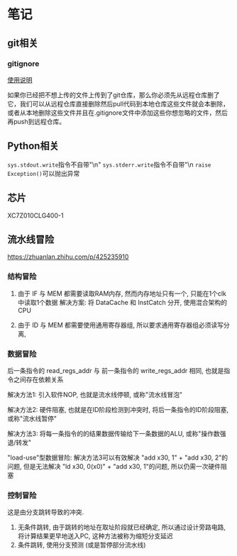 # 笔记

## git相关

### gitignore

[使用说明](https://blog.csdn.net/ThinkWon/article/details/101447866)

如果你已经把不想上传的文件上传到了git仓库，那么你必须先从远程仓库删了它，我们可以从远程仓库直接删除然后pull代码到本地仓库这些文件就会本删除，或者从本地删除这些文件并且在.gitignore文件中添加这些你想忽略的文件，然后再push到远程仓库。

## Python相关

`sys.stdout.write`指令不自带"\n"
`sys.stderr.write`指令不自带"\n
`raise Exception()`可以抛出异常

## 芯片

XC7Z010CLG400-1

## 流水线冒险

<https://zhuanlan.zhihu.com/p/425235910>

### 结构冒险

1. 由于 IF 与 MEM 都需要读取RAM内存, 然而内存地址只有一个, 只能在1个clk中读取1个数据
解决方案: 将 DataCache 和 InstCatch 分开, 使用混合架构的CPU

2. 由于 ID 与 MEM 都需要使用通用寄存器组, 所以要求通用寄存器组必须读写分离,

### 数据冒险

后一条指令的 read_regs_addr 与 前一条指令的 write_regs_addr 相同, 也就是指令之间存在依赖关系

解决方法1: 引入软件NOP, 也就是流水线停顿, 或称"流水线冒泡"

解决方法2: 硬件阻塞, 也就是在ID阶段检测到冲突时, 将后一条指令的ID阶段阻塞, 或称"流水线暂停"

解决方法3: 将每一条指令的的结果数据传输给下一条数据的ALU, 或称"操作数强退/转发"

"load-use"型数据冒险: 解决方法3可以有效解决 "add x30, 1" + "add x30, 2"的问题, 但是无法解决 "ld x30, 0(x0)" + "add x30, 1"的问题, 所以仍需一次硬件阻塞

### 控制冒险

这是由分支跳转导致的冲突.

1. 无条件跳转, 由于跳转的地址在取址阶段就已经确定, 所以通过设计旁路电路, 将计算结果更早地送入PC, 这种方法被称为缩短分支延迟
2. 条件跳转, 使用分支预测 (或是暂停部分流水线)
